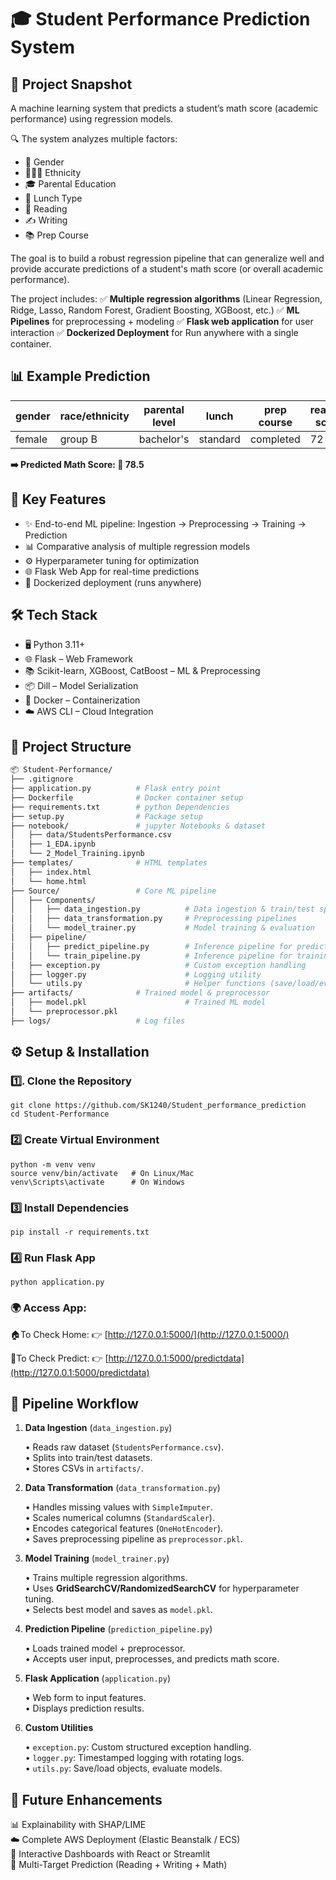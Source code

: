 # 🎓 Student Performance Prediction System
## 📌 Project Snapshot
A machine learning system that predicts a student’s math score (academic performance) using regression models.

🔍 The system analyzes multiple factors:
* 👤 Gender 
* 🧑‍🤝‍🧑 Ethnicity 
* 🎓 Parental Education 
* 🍴 Lunch Type
* 📘 Reading 
* ✍️ Writing 
* 📚 Prep Course

The goal is to build a robust regression pipeline that can generalize well and provide accurate predictions of a student's math score (or overall academic performance).

The project includes: ✅ **Multiple regression algorithms** (Linear Regression, Ridge, Lasso, Random Forest, Gradient Boosting, XGBoost, etc.) ✅ **ML Pipelines** for preprocessing + modeling ✅ **Flask web application** for user interaction ✅ **Dockerized Deployment** for Run anywhere with a single container.

## 📊 Example Prediction

| gender	|  race/ethnicity | parental level	|   lunch	   | prep course	|   reading score   | 	writing score   |
|---------|-----------------|-----------------|------------|--------------|-------------------|-------------------|
|  female	|      group B	  |   bachelor's	  |  standard	 |  completed	  |        72	        |          74       |

**➡️ Predicted Math Score: 🎯 78.5**

## 🚀 Key Features

* ✨ End-to-end ML pipeline: Ingestion → Preprocessing → Training → Prediction
* 📊 Comparative analysis of multiple regression models
* ⚙️ Hyperparameter tuning for optimization
* 🌐 Flask Web App for real-time predictions
* 🐳 Dockerized deployment (runs anywhere)


## 🛠️ Tech Stack

* 🖥️ Python 3.11+
* 🌐 Flask – Web Framework
* 📚 Scikit-learn, XGBoost, CatBoost – ML & Preprocessing
* 📦 Dill – Model Serialization
* 🐳 Docker – Containerization
* ☁️ AWS CLI – Cloud Integration

## 📂 Project Structure

```bash
📦 Student-Performance/
├── .gitignore
├── application.py          # Flask entry point
├── Dockerfile              # Docker container setup
├── requirements.txt        # python Dependencies
├── setup.py                # Package setup
├── notebook/               # jupyter Notebooks & dataset
│   ├── data/StudentsPerformance.csv
│   ├── 1_EDA.ipynb
│   └── 2_Model_Training.ipynb
├── templates/              # HTML templates
│   ├── index.html
│   └── home.html
├── Source/                 # Core ML pipeline
│   ├── Components/
│   │   ├── data_ingestion.py          # Data ingestion & train/test split
│   │   ├── data_transformation.py     # Preprocessing pipelines
│   │   └── model_trainer.py           # Model training & evaluation
│   ├── pipeline/
│   │   ├── predict_pipeline.py        # Inference pipeline for predictions
│   │   └── train_pipeline.py          # Inference pipeline for training
│   ├── exception.py                   # Custom exception handling 
│   ├── logger.py                      # Logging utility
│   └── utils.py                       # Helper functions (save/load/eval)
├── artifacts/              # Trained model & preprocessor
│   ├── model.pkl                      # Trained ML model
│   └── preprocessor.pkl               
├── logs/                   # Log files
```


## ⚙️ Setup & Installation

### 1️⃣. Clone the Repository

```
git clone https://github.com/SK1240/Student_performance_prediction
cd Student-Performance
```

### 2️⃣ Create Virtual Environment

```
python -m venv venv
source venv/bin/activate   # On Linux/Mac
venv\Scripts\activate      # On Windows
```

### 3️⃣ Install Dependencies

```
pip install -r requirements.txt
```

### 4️⃣ Run Flask App

```
python application.py
```

### 🌍 Access App:

🏠To Check Home: 👉 [http://127.0.0.1:5000/](http://127.0.0.1:5000/)

🎯To Check Predict: 👉 [http://127.0.0.1:5000/predictdata](http://127.0.0.1:5000/predictdata)


## 🔄 Pipeline Workflow

1. **Data Ingestion** (`data_ingestion.py`)

    • Reads raw dataset (`StudentsPerformance.csv`).                      
    • Splits into train/test datasets.                    
    • Stores CSVs in `artifacts/`.   

2. **Data Transformation** (`data_transformation.py`)

    • Handles missing values with `SimpleImputer`.                      
    • Scales numerical columns (`StandardScaler`).                         
    • Encodes categorical features (`OneHotEncoder`).                        
    • Saves preprocessing pipeline as `preprocessor.pkl`. 

3. **Model Training** (`model_trainer.py`)

    • Trains multiple regression algorithms.                      
    • Uses **GridSearchCV/RandomizedSearchCV** for hyperparameter tuning.                               
    • Selects best model and saves as `model.pkl`.  

4. **Prediction Pipeline** (`prediction_pipeline.py`)

    • Loads trained model + preprocessor.                      
    • Accepts user input, preprocesses, and predicts math score.  

5. **Flask Application** (`application.py`)

    • Web form to input features.                                  
    • Displays prediction results. 

6. **Custom Utilities**

    • `exception.py`: Custom structured exception handling.                    
    • `logger.py`: Timestamped logging with rotating logs.                
    • `utils.py`: Save/load objects, evaluate models. 


## 🔮 Future Enhancements

📊 Explainability with SHAP/LIME <br>
☁️ Complete AWS Deployment (Elastic Beanstalk / ECS) <br>
🎨 Interactive Dashboards with React or Streamlit <br>
🎯 Multi-Target Prediction (Reading + Writing + Math)
